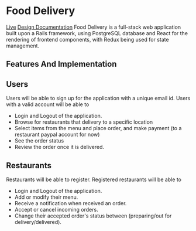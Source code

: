 # Food Delivery
[Live]()
[Design Documentation](https://github.com/Meenakshi-Anand/Restaurants-Near-Me/wiki)
Food Delivery is a full-stack web application built upon a Rails framework, using PostgreSQL database and React for the rendering of frontend components, with Redux being used for state management.

## Features And Implementation

## Users

Users will be able to sign up for the application with a unique email id.
Users with a valid account will be able to  
* Login and Logout of the application.
* Browse for restaurants that delivery to a specific location
* Select items from the menu and place order, and make payment (to a restaurant paypal account for now)
* See the order status
* Review the order once it is delivered.

## Restaurants

Restaurants will be able to register.
Registered restaurants will be able to
* Login and Logout of the application.
* Add or modify their menu.
* Receive a notification when received an order.
* Accept or cancel incoming orders.
* Change their accepted order's status between (preparing/out for delivery/delivered).
